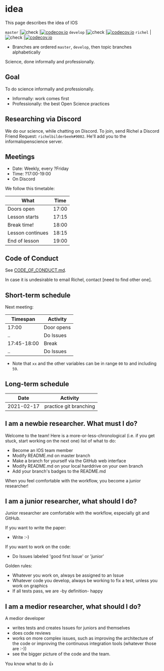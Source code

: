 # idea

This page describes the idea of IOS

`master`   |![check](https://github.com/informalopenscience/idea/workflows/check/badge.svg?branch=master)   |[![codecov.io](https://codecov.io/github/informalopenscience/idea/coverage.svg?branch=master)](https://codecov.io/github/informalopenscience/idea/branch/master)
`develop`  |![check](https://github.com/informalopenscience/idea/workflows/check/badge.svg?branch=develop)  |[![codecov.io](https://codecov.io/github/informalopenscience/idea/coverage.svg?branch=develop)](https://codecov.io/github/informalopenscience/idea/branch/develop)
`richel`   |![check](https://github.com/informalopenscience/idea/workflows/check/badge.svg?branch=richel)   |[![codecov.io](https://codecov.io/github/informalopenscience/idea/coverage.svg?branch=richel)](https://codecov.io/github/informalopenscience/idea/branch/richel)

 * Branches are ordered `master`, `develop`, then topic branches alphabetically

Science, done informally and professionally.

## Goal

To do science informally and professionally.

 * Informally: work comes first
 * Professionally: the best Open Science practices

## Researching via Discord

We do our science, while chatting on Discord.
To join, send Richel a Discord Friend Request: `richelbilderbeek#9002`.
He'll add you to the informalopenscience server.

## Meetings

 * Date: Weekly, every ?Friday
 * Time: ?17:00-19:00
 * On Discord

We follow this timetable:

What             | Time
-----------------|------
Doors open       | 17:00
Lesson starts    | 17:15
Break time!      | 18:00
Lesson continues | 18:15
End of lesson    | 19:00

## Code of Conduct

See [CODE_OF_CONDUCT.md](CODE_OF_CONDUCT.md).

In case it is undesirable to email Richel,
contact [need to find other one].

## Short-term schedule

Next meeting:

Timespan    |Activity
------------|--------------------------------------------------------------------------
17:00       |Door opens
..          |Do Issues
17:45-18:00 |Break
..          |Do Issues

 * Note that `xx` and the other variables can be in range `00` to and including `59`. 

## Long-term schedule

Date       |Activity
-----------|--------------------------------------------------------------------------
2021-02-17 |practice git branching

## I am a newbie researcher. What must I do?

Welcome to the team! Here is a more-or-less-chronological (i.e. if you
get stuck, start working on the next one) list of what to do:

 * Become an IOS team member
 * Modify README.md on master branch
 * Make a branch for yourself via the GitHub web interface
 * Modify README.md on your local harddrive on your own branch
 * Add your branch's badges to the README.md

When you feel comfortable with the workflow, you become a junior researcher!

## I am a junior researcher, what should I do?

Junior researcher are comfortable with the workflow,
especially git and GitHub. 

If you want to write the paper:

 * Write :-)

If you want to work on the code:

 * Do Issues labeled 'good first Issue' or 'junior'

Golden rules:

 * Whatever you work on, always be assigned to an Issue
 * Whatever code you develop, always be working to fix a test,
   unless you work on graphics
 * If all tests pass, we are -by definition- happy

## I am a medior researcher, what should I do?

A medior developer 

 * writes tests and creates Issues for juniors and themselves
 * does code reviews
 * works on more complex issues, such as improving the architecture of
   the code or improving the continuous integration tools (whatever those are :-))
 * see the bigger picture of the code and the team.

You know what to do :+1:

